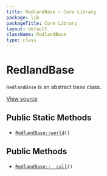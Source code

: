 ```yaml
---
title: RedlandBase — Core Library
package: lib
packageTitle: Core Library
layout: default
className: RedlandBase
type: class
---
```


# RedlandBase

<code>RedlandBase</code> is an abstract base class.

<a href="https://github.com/eregansu/lib/blob/master/rdf/redland.php">View source</a>

## Public Static Methods

* <code><a href="RedlandBase%3A%3Aworld">RedlandBase::world</a>()</code>

## Public Methods

* <code><a href="RedlandBase%3A%3A__call">RedlandBase::__call</a>()</code>

